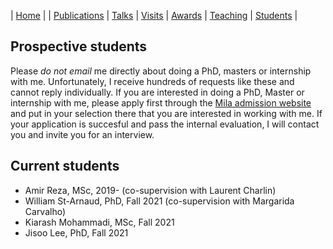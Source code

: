 | [Home](index.md) | | [Publications](publications.md) | [Talks](talks.md) | [Visits](visits.md) | [Awards](awards.md) | [Teaching](teaching.md) | [Students](student.md) | 


## Prospective students

Please *do not email* me directly about doing a PhD, masters or internship with me. Unfortunately, I receive hundreds of requests like these and cannot reply individually. If you are interested in doing a PhD, Master or internship with me, please apply first through the [Mila admission website](https://mila.quebec/en/cours/supervision/) and put in your selection there that you are interested in working with me. If your application is succesful and pass the internal evaluation, I will contact you and invite you for an interview.




## Current students

- Amir Reza, MSc, 2019- (co-supervision with Laurent Charlin)
- William St-Arnaud, PhD, Fall 2021 (co-supervision with Margarida Carvalho)
- Kiarash Mohammadi, MSc, Fall 2021
- Jisoo Lee, PhD, Fall 2021
